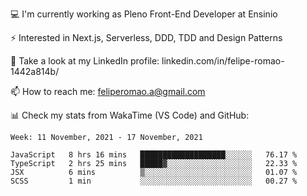 💻 I'm currently working as Pleno Front-End Developer at Ensinio

⚡ Interested in Next.js, Serverless, DDD, TDD and Design Patterns

👥 Take a look at my LinkedIn profile: linkedin.com/in/felipe-romao-1442a814b/

📫 How to reach me: feliperomao.a@gmail.com

📊 Check my stats from WakaTime (VS Code) and GitHub:

<!--START_SECTION:waka-->
```text
Week: 11 November, 2021 - 17 November, 2021

JavaScript   8 hrs 16 mins   ███████████████████░░░░░░   76.17 % 
TypeScript   2 hrs 25 mins   █████▓░░░░░░░░░░░░░░░░░░░   22.33 % 
JSX          6 mins          ▒░░░░░░░░░░░░░░░░░░░░░░░░   01.07 % 
SCSS         1 min           ░░░░░░░░░░░░░░░░░░░░░░░░░   00.27 % 
```
<!--END_SECTION:waka-->
